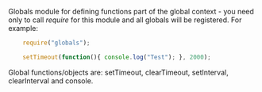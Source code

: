 ﻿Globals module for defining functions part of the global context - you need only to call *require* for this module and all globals will be registered. For example:
```js
    require("globals");

	setTimeout(function(){ console.log("Test"); }, 2000);

```

Global functions/objects are: setTimeout, clearTimeout, setInterval, clearInterval and console.
